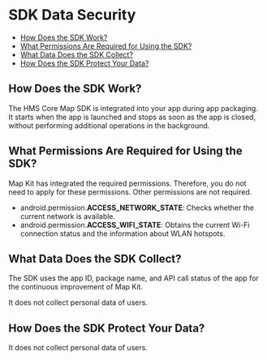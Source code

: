 # SDK Data Security<a name="EN-US_TOPIC_0000001098683758"></a>

-   [How Does the SDK Work?](#section124962819524)
-   [What Permissions Are Required for Using the SDK?](#section15489113619524)
-   [What Data Does the SDK Collect?](#section18210529528)
-   [How Does the SDK Protect Your Data?](#section59571517533)

## How Does the SDK Work?<a name="section124962819524"></a>

The HMS Core Map SDK is integrated into your app during app packaging. It starts when the app is launched and stops as soon as the app is closed, without performing additional operations in the background.

## What Permissions Are Required for Using the SDK?<a name="section15489113619524"></a>

Map Kit has integrated the required permissions. Therefore, you do not need to apply for these permissions. Other permissions are not required.

-   android.permission.**ACCESS\_NETWORK\_STATE**: Checks whether the current network is available.
-   android.permission.**ACCESS\_WIFI\_STATE**: Obtains the current Wi-Fi connection status and the information about WLAN hotspots.

## What Data Does the SDK Collect?<a name="section18210529528"></a>

The SDK uses the app ID, package name, and API call status of the app for the continuous improvement of Map Kit.

It does not collect personal data of users.

## How Does the SDK Protect Your Data?<a name="section59571517533"></a>

It does not collect personal data of users.

